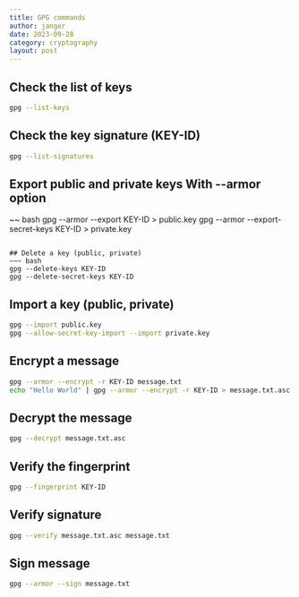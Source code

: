 ```yaml
---
title: GPG commands
author: janger
date: 2023-09-28
category: cryptography
layout: post
---
```


## Check the list of keys
~~~ bash
gpg --list-keys
~~~

## Check the key signature (KEY-ID)
~~~ bash
gpg --list-signatures
~~~

## Export public and private keys With --armor option
~~ bash
gpg --armor --export KEY-ID > public.key
gpg --armor --export-secret-keys KEY-ID > private.key
~~~

## Delete a key (public, private)
~~~ bash
gpg --delete-keys KEY-ID
gpg --delete-secret-keys KEY-ID
~~~

## Import a key (public, private)
~~~ bash
gpg --import public.key
gpg --allow-secret-key-import --import private.key
~~~


## Encrypt a message
~~~ bash
gpg --armor --encrypt -r KEY-ID message.txt
echo "Hello World" | gpg --armor --encrypt -r KEY-ID > message.txt.asc
~~~


## Decrypt the message
~~~ bash
gpg --decrypt message.txt.asc
~~~

## Verify the fingerprint
~~~ bash
gpg --fingerprint KEY-ID
~~~


## Verify signature
~~~ bash
gpg --verify message.txt.asc message.txt
~~~

## Sign message
~~~ bash
gpg --armor --sign message.txt
~~~
